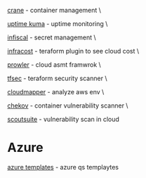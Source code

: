 [crane](https://github.com/InfuseAI/crane) - container management \ 

[uptime kuma](https://github.com/louislam/uptime-kuma) - uptime monitoring \

[infiscal](https://github.com/Infisical/infisical) - secret management \

[infracost](https://github.com/infracost/infracost) - teraform plugin to see cloud cost \

[prowler](https://github.com/prowler-cloud/prowler) - cloud asmt framwrok \

[tfsec](https://github.com/aquasecurity/tfsec) - teraform security scanner \

[cloudmapper](https://github.com/duo-labs/cloudmapper) - analyze aws env \

[chekov](https://github.com/bridgecrewio/checkov) - container vulnerability scanner \

[scoutsuite](https://github.com/nccgroup/ScoutSuite) - vulnerability scan in cloud


# Azure

[azure templates](https://github.com/Azure/azure-quickstart-templates) - azure qs templaytes

